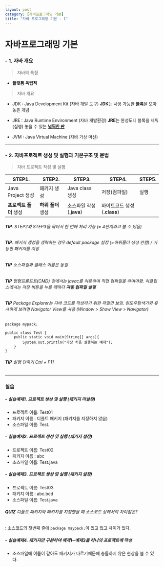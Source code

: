 ```yaml
---
layout: post
category: [자바프로그래밍 기본]
title: "자바 프로그래밍 기본 - 1"
---
```


# 자바프로그래밍 기본

### - 1. 자바 개요

> 자바의 특징 

* **플랫폼 독립적**

> 자바 개요

* JDK : Java Development Kit (자바 개발 도구)
    **JDK**는 사용 가능한 <u>**블록**</u>을 모아 놓은 개념

* JRE : Java Runtime Environment (자바 개발환경)
    **JRE**는 완성도니 블록을 세워(실행) 놓을 수 있는 <u>**널찍한 판**</u>

* JVM : Java Virtual Machine (자바 가상 머신)

---

### - 2.  자바프로젝트 생성 및 실행과 기본구조 및 문법

> 자바 프로젝트 작성 및 실행

|STEP1.|STEP2.|STEP3.|STEP4.|STEP5.|
|--|--|--|--|--|
|Java Project 생성|패키지 생성|Java class 생성|저장(컴파일)|실행|
|**프로젝트 폴더** 생성|**하위 폴더** 생성|소스파일 작성(**.java**)|바이트코드 생성(**.class**)| |

###### **TIP**. STEP2와 STEP3을 묶어서 한 번에 처리 가능 (= 4단계라고 볼 수 있음)
###### **TIP**. 패키지 생성을 생략하는 경우 default package 설정 (=하위폴더 생성 안함) /  가능한 패키지를 지정
###### **TIP** 소스파일과 클래스 이름은 동일
###### **TIP** 명령프롬프트(CMD) 창에서는 javac를 이용하여 직접 컴파일을 하여야함. 이클립스에서는 저장 버튼을 누를 때마다 **자동 컴파일 실행**
###### **TIP** Package Explorer는 자바 코드를 작성하기 위한 파일만 보임. 윈도우탐색기와 유사하게 보려면 Navigator View를 사용 (Window > Show View > Navigator)

```
package mypack;

public class Test { 
    public static void main(String[] args){
        System.out.println("가장 처음 실행하는 예제");
    }
}
```

###### **TIP** 실행 단축기 Ctrl + F11
---
### 실습

##### - 실습예제1. 프로젝트 생성 및 실행 (패키지 미설정)
- 프로젝트 이름: Test01
- 패키지 이름 : 디폴트 패키지 (패키지를 지정하지 않음)
- 소스파일 이름: Test.

##### - 실습예제2. 프로젝트 생성 및 실행 (패키지 설정)
- 프로젝트 이름: Test02
- 패키지 이름 : abc
- 소스파일 이름: Test.java

##### - 실습예제3. 프로젝트 생성 및 실행 (패키지 설정)
- 프로젝트 이름: Test03
- 패키지 이름 : abc.bcd
- 소스파일 이름: Test.java

###### **QUIZ** 디폴트 패키지와 패키지를 지정했을 때 소스코드 상에서의 차이점은?
: 소스코드의 첫번째 줄에 `package maypack;`이 있고 없고 차이가 있다.

##### - 실습예제4. 패키지만 구분하여 예제1~예제3을 하나의 프로젝트에 작성
* 소스파일에 이름이 같아도 패키지가 다르기때문에 충돌하지 않은 현상을 볼 수 있다.

